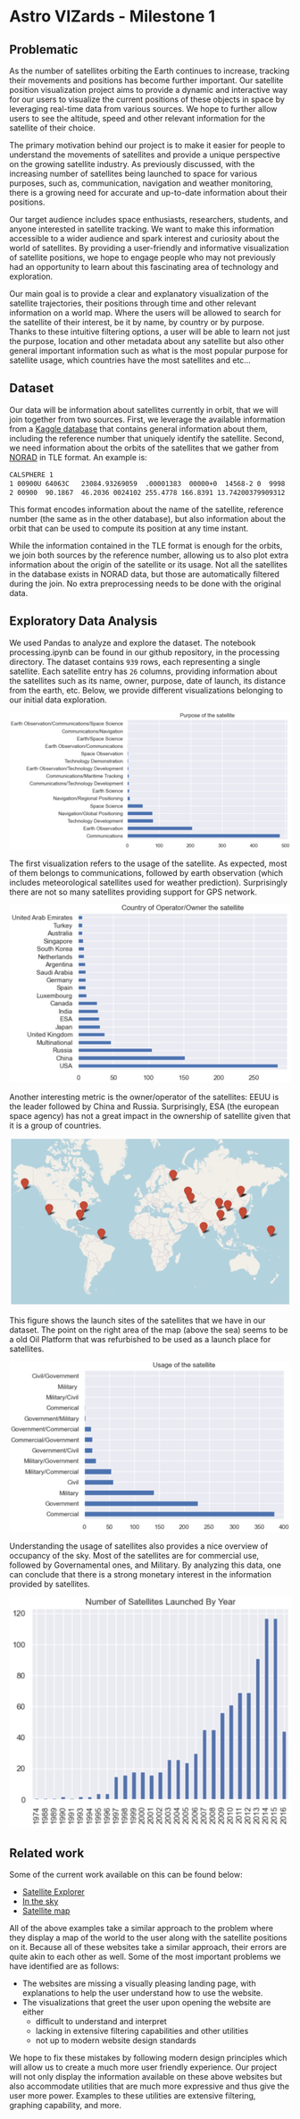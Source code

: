 # Astro VIZards - Milestone 1

## Problematic

As the number of satellites orbiting the Earth continues to increase, tracking their movements and positions has become further important. Our satellite position visualization project aims to provide a dynamic and interactive way for our users to visualize the current positions of these objects in space by leveraging real-time data from various sources. We hope to further allow users to see the altitude, speed and other relevant information for the satellite of their choice.

The primary motivation behind our project is to make it easier for people to understand the movements of satellites and provide a unique perspective on the growing satellite industry. As previously discussed, with the increasing number of satellites being launched to space for various purposes, such as, communication, navigation and weather monitoring, there is a growing need for accurate and up-to-date information about their positions.

Our target audience includes space enthusiasts, researchers, students, and anyone interested in satellite tracking. We want to make this information accessible to a wider audience and spark interest and curiosity about the world of satellites. By providing a user-friendly and informative visualization of satellite positions, we hope to engage people who may not previously had an opportunity to learn about this fascinating area of technology and exploration.

Our main goal is to provide a clear and explanatory visualization of the satellite trajectories, their positions through time and other relevant information on a world map. Where the users will be allowed to search for the satellite of their interest, be it by name, by country or by purpose. Thanks to these intuitive filtering options, a user will be able to learn not just the purpose, location and other metadata about any satellite but also other general important information such as what is the most popular purpose for satellite usage, which countries have the most satellites and etc…

## Dataset

Our data will be information about satellites currently in orbit, that we will join together from two sources. First, we leverage the available information from a [Kaggle database](https://www.kaggle.com/datasets/ucsusa/active-satellites) that contains general information about them, including the reference number that uniquely identify the satellite.
Second, we need information about the orbits of the satellites that we gather from [NORAD](https://celestrak.org/NORAD/elements/table.php?GROUP=active&FORMAT=tle) in TLE format. An example is:

```
CALSPHERE 1             
1 00900U 64063C   23084.93269059  .00001383  00000+0  14568-2 0  9998
2 00900  90.1867  46.2036 0024102 255.4778 166.8391 13.74200379909312
```

This format encodes information about the name of the satellite, reference number (the same as in the other database), but also information about the orbit that can be used to compute its position at any time instant.

While the information contained in the TLE format is enough for the orbits, we join both sources by the reference number, allowing us to also plot extra information about the origin of the satellite or its usage. Not all the satellites in the database exists in NORAD data, but those are automatically filtered during the join. No extra preprocessing needs to be done with the original data.

## Exploratory Data Analysis

We used Pandas to analyze and explore the dataset. The notebook processing.ipynb can be found in our github repository, in the processing directory. The dataset contains `939` rows, each representing a single satellite. Each satellite entry has `26` columns, providing information about the satellites such as its name, owner, purpose, date of launch, its distance from the earth, etc. 
Below, we provide different visualizations belonging to our initial data exploration. 

![](images/purpose.png)

The first visualization refers to the usage of the satellite. As expected, most of them belongs to communications, followed by earth observation (which includes meteorological satellites used for weather prediction). Surprisingly there are not so many satellites providing support for GPS network.

![](images/owner.png)

Another interesting metric is the owner/operator of the satellites: EEUU is the leader followed by China and Russia. Surprisingly, ESA (the european space agency) has not a great impact in the ownership of satellite given that it is a group of countries. 

![](images/map.png)

This figure shows the launch sites of the satellites that we have in our dataset. The point on the right area of the map (above the sea) seems to be a old Oil Platform that was refurbished to be used as a launch place for satellites.

![](images/usage.png)

Understanding the usage of satellites also provides a nice overview of occupancy of the sky. Most of the satellites are for commercial use, followed by Governamental ones, and Military. By analyzing this data, one can conclude that there is a strong monetary interest in the information provided by satellites.

![](images/launches.png)

## Related work

Some of the current work available on this can be found below:	

* [Satellite Explorer](https://geoxc-apps.bd.esri.com/space/satellite-explorer/)
* [In the sky](https://in-the-sky.org/satmap_worldmap.php)
* [Satellite map](https://satellitemap.space/)

All of the above examples take a similar approach to the problem where they display a map of the world to the user along with the satellite positions on it. Because all of these websites take a similar approach, their errors are quite akin to each other as well. Some of the most important problems we have identified are as follows:
* The websites are missing a visually pleasing landing page, with explanations to help the user understand how to use the website.
* The visualizations that greet the user upon opening the website are either 
    * difficult to understand and interpret 
    * lacking in extensive filtering capabilities and other utilities
    * not up to modern website design standards

We hope to fix these mistakes by following modern design principles which will allow us to create a much more user friendly experience. Our project will not only display the information available on these above websites but also accommodate utilities that are much more expressive and thus give the user more power. Examples to these utilities are extensive filtering, graphing capability, and more.

